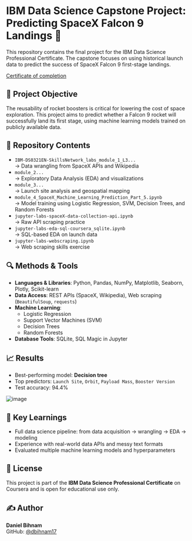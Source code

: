 # IBM Data Science Capstone Project: Predicting SpaceX Falcon 9 Landings 🚀

This repository contains the final project for the IBM Data Science Professional Certificate. The capstone focuses on using historical launch data to predict the success of SpaceX Falcon 9 first-stage landings.

[Certificate of completion](https://www.coursera.org/account/accomplishments/specialization/certificate/TGWYRSWLK54P)

## 📌 Project Objective

The reusability of rocket boosters is critical for lowering the cost of space exploration. This project aims to predict whether a Falcon 9 rocket will successfully land its first stage, using machine learning models trained on publicly available data.

## 📁 Repository Contents

- `IBM-DS0321EN-SkillsNetwork_labs_module_1_L3...`  
  → Data wrangling from SpaceX APIs and Wikipedia  
- `module_2...`  
  → Exploratory Data Analysis (EDA) and visualizations  
- `module_3...`  
  → Launch site analysis and geospatial mapping  
- `module_4_SpaceX_Machine_Learning_Prediction_Part_5.ipynb`  
  → Model training using Logistic Regression, SVM, Decision Trees, and Random Forests  
- `jupyter-labs-spaceX-data-collection-api.ipynb`  
  → Raw API scraping practice  
- `jupyter-labs-eda-sql-coursera_sqlite.ipynb`  
  → SQL-based EDA on launch data  
- `jupyter-labs-webscraping.ipynb`  
  → Web scraping skills exercise

## 🔍 Methods & Tools

- **Languages & Libraries**: Python, Pandas, NumPy, Matplotlib, Seaborn, Plotly, Scikit-learn
- **Data Access**: REST APIs (SpaceX, Wikipedia), Web scraping (`BeautifulSoup`, `requests`)
- **Machine Learning**:
  - Logistic Regression
  - Support Vector Machines (SVM)
  - Decision Trees
  - Random Forests
- **Database Tools**: SQLite, SQL Magic in Jupyter

## 📈 Results

- Best-performing model: **Decision tree**
- Top predictors: `Launch Site`, `Orbit`, `Payload Mass`, `Booster Version`
- Test accuracy: 94.4%

![image](https://github.com/user-attachments/assets/651e2cd5-c000-4a72-b0d8-73f17b47f4d7)


## 🧠 Key Learnings

- Full data science pipeline: from data acquisition → wrangling → EDA → modeling
- Experience with real-world data APIs and messy text formats
- Evaluated multiple machine learning models and hyperparameters

## 📄 License

This project is part of the **IBM Data Science Professional Certificate** on Coursera and is open for educational use only.

## ✍️ Author

**Daniel Bihnam**  
GitHub: [@dbihnam17](https://github.com/dbihnam17)
